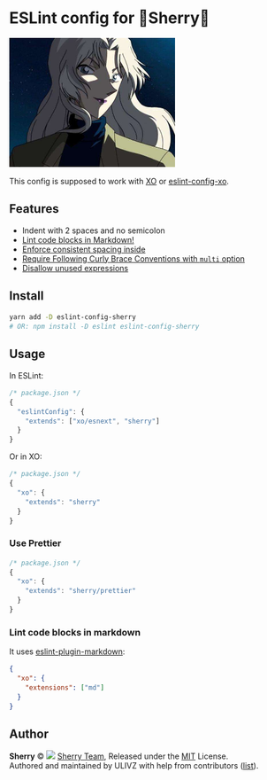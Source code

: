 # ESLint config for 🍷Sherry🍷

<img src="./media/vermouth.jpeg" alt="sherry" width="300">

This config is supposed to work with [XO](https://github.com/sindresorhus/xo) or [eslint-config-xo](https://github.com/sindresorhus/eslint-config-xo).

## Features

- Indent with 2 spaces and no semicolon
- [Lint code blocks in Markdown!](#lint-code-blocks-in-markdown)
- [Enforce consistent spacing inside](https://eslint.org/docs/rules/object-curly-spacing)
- [Require Following Curly Brace Conventions with `multi` option](https://eslint.org/docs/rules/curly#multi)
- [Disallow unused expressions](https://eslint.org/docs/rules/no-unused-expressions)

## Install

```bash
yarn add -D eslint-config-sherry
# OR: npm install -D eslint eslint-config-sherry
```

## Usage

In ESLint:

```js
/* package.json */
{
  "eslintConfig": {
    "extends": ["xo/esnext", "sherry"]
  }
}
```

Or in XO:

```js
/* package.json */
{
  "xo": {
    "extends": "sherry"
  }
}
```

### Use Prettier

```js
/* package.json */
{
  "xo": {
    "extends": "sherry/prettier"
  }
}
```

### Lint code blocks in markdown

It uses [eslint-plugin-markdown](https://github.com/eslint/eslint-plugin-markdown):

```json
{
  "xo": {
    "extensions": ["md"]
  }
}
```

## Author

**Sherry** © <img src="https://avatars2.githubusercontent.com/u/45230194?s=14"> [Sherry Team](https://github.com/sherry), Released under the [MIT](./LICENSE) License.<br>
Authored and maintained by ULIVZ with help from contributors ([list](https://github.com/sherry/eslint-config-sherry/contributors)).
